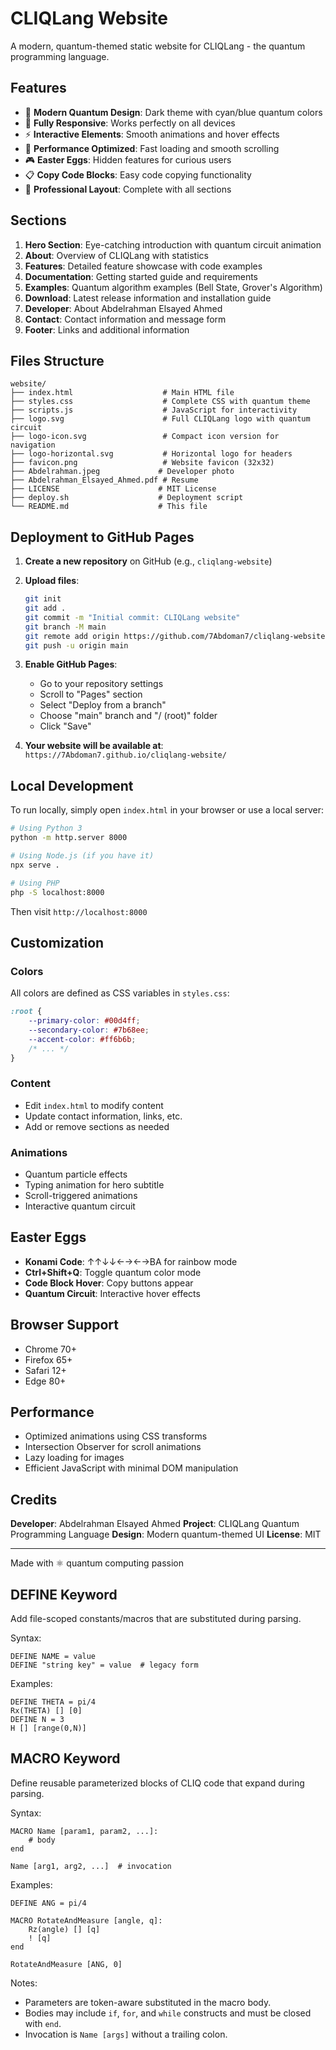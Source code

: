 # CLIQLang Website

A modern, quantum-themed static website for CLIQLang - the quantum programming language.

## Features

- 🎨 **Modern Quantum Design**: Dark theme with cyan/blue quantum colors
- 📱 **Fully Responsive**: Works perfectly on all devices
- ⚡ **Interactive Elements**: Smooth animations and hover effects
- 🚀 **Performance Optimized**: Fast loading and smooth scrolling
- 🎮 **Easter Eggs**: Hidden features for curious users
- 📋 **Copy Code Blocks**: Easy code copying functionality
- 🌟 **Professional Layout**: Complete with all sections

## Sections

1. **Hero Section**: Eye-catching introduction with quantum circuit animation
2. **About**: Overview of CLIQLang with statistics
3. **Features**: Detailed feature showcase with code examples
4. **Documentation**: Getting started guide and requirements
5. **Examples**: Quantum algorithm examples (Bell State, Grover's Algorithm)
6. **Download**: Latest release information and installation guide
7. **Developer**: About Abdelrahman Elsayed Ahmed
8. **Contact**: Contact information and message form
9. **Footer**: Links and additional information

## Files Structure

```
website/
├── index.html                    # Main HTML file
├── styles.css                    # Complete CSS with quantum theme
├── scripts.js                    # JavaScript for interactivity
├── logo.svg                      # Full CLIQLang logo with quantum circuit
├── logo-icon.svg                 # Compact icon version for navigation
├── logo-horizontal.svg           # Horizontal logo for headers
├── favicon.png                   # Website favicon (32x32)
├── Abdelrahman.jpeg             # Developer photo
├── Abdelrahman_Elsayed_Ahmed.pdf # Resume
├── LICENSE                      # MIT License
├── deploy.sh                    # Deployment script
└── README.md                    # This file
```

## Deployment to GitHub Pages

1. **Create a new repository** on GitHub (e.g., `cliqlang-website`)

2. **Upload files**:
   ```bash
   git init
   git add .
   git commit -m "Initial commit: CLIQLang website"
   git branch -M main
   git remote add origin https://github.com/7Abdoman7/cliqlang-website.git
   git push -u origin main
   ```

3. **Enable GitHub Pages**:
   - Go to your repository settings
   - Scroll to "Pages" section
   - Select "Deploy from a branch"
   - Choose "main" branch and "/ (root)" folder
   - Click "Save"

4. **Your website will be available at**:
   `https://7Abdoman7.github.io/cliqlang-website/`

## Local Development

To run locally, simply open `index.html` in your browser or use a local server:

```bash
# Using Python 3
python -m http.server 8000

# Using Node.js (if you have it)
npx serve .

# Using PHP
php -S localhost:8000
```

Then visit `http://localhost:8000`

## Customization

### Colors
All colors are defined as CSS variables in `styles.css`:
```css
:root {
    --primary-color: #00d4ff;
    --secondary-color: #7b68ee;
    --accent-color: #ff6b6b;
    /* ... */
}
```

### Content
- Edit `index.html` to modify content
- Update contact information, links, etc.
- Add or remove sections as needed

### Animations
- Quantum particle effects
- Typing animation for hero subtitle
- Scroll-triggered animations
- Interactive quantum circuit

## Easter Eggs

- **Konami Code**: ↑↑↓↓←→←→BA for rainbow mode
- **Ctrl+Shift+Q**: Toggle quantum color mode
- **Code Block Hover**: Copy buttons appear
- **Quantum Circuit**: Interactive hover effects

## Browser Support

- Chrome 70+
- Firefox 65+
- Safari 12+
- Edge 80+

## Performance

- Optimized animations using CSS transforms
- Intersection Observer for scroll animations
- Lazy loading for images
- Efficient JavaScript with minimal DOM manipulation

## Credits

**Developer**: Abdelrahman Elsayed Ahmed
**Project**: CLIQLang Quantum Programming Language
**Design**: Modern quantum-themed UI
**License**: MIT

---

Made with ⚛️ quantum computing passion

## DEFINE Keyword

Add file-scoped constants/macros that are substituted during parsing.

Syntax:
```
DEFINE NAME = value
DEFINE "string key" = value  # legacy form
```

Examples:
```
DEFINE THETA = pi/4
Rx(THETA) [] [0]
DEFINE N = 3
H [] [range(0,N)]
```

## MACRO Keyword

Define reusable parameterized blocks of CLIQ code that expand during parsing.

Syntax:
```
MACRO Name [param1, param2, ...]:
    # body
end

Name [arg1, arg2, ...]  # invocation
```

Examples:
```
DEFINE ANG = pi/4

MACRO RotateAndMeasure [angle, q]:
    Rz(angle) [] [q]
    ! [q]
end

RotateAndMeasure [ANG, 0]
```

Notes:
- Parameters are token-aware substituted in the macro body.
- Bodies may include `if`, `for`, and `while` constructs and must be closed with `end`.
- Invocation is `Name [args]` without a trailing colon.
